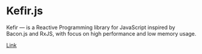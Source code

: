 # Kefir.js

Kefir — is a Reactive Programming library for JavaScript inspired by Bacon.js and RxJS, with focus on high performance and low memory usage.

[Link](https://kefirjs.github.io/kefir/)